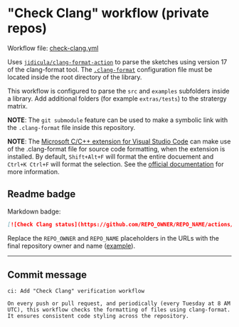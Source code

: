 # "Check Clang" workflow (private repos)

Workflow file: [check-clang.yml](check-clang.yml)

Uses [`jidicula/clang-format-action`](https://github.com/jidicula/clang-format-action) to parse the sketches using version 17 of the clang-format tool. The [`.clang-format`](.clang-format) configuration file must be located inside the root directory of the library.

This workflow is configured to parse the `src` and `examples` subfolders inside a library. Add additional folders (for example `extras/tests`) to the stratergy matrix. 

**NOTE**: The `git submodule` feature can be used to make a symbolic link with the `.clang-format` file inside this repository.

**NOTE**: The [Microsoft C/C++ extension for Visual Studio Code](https://marketplace.visualstudio.com/items?itemName=ms-vscode.cpptools) can make use of the .clang-format file for source code formatting, when the extension is installed. By default, `Shift+Alt+F` will format the entire docuement and `Ctrl+K Ctrl+F` will format the selection. See the [official documentation](https://code.visualstudio.com/docs/cpp/cpp-ide#_code-formatting) for more information.

## Readme badge

Markdown badge:

```markdown
[![Check Clang status](https://github.com/REPO_OWNER/REPO_NAME/actions/workflows/check-clang.yml/badge.svg)](https://github.com/REPO_OWNER/REPO_NAME/actions/workflows/check-clang.yml)
```

Replace the `REPO_OWNER` and `REPO_NAME` placeholders in the URLs with the final repository owner and name ([example](https://raw.githubusercontent.com/arduino-libraries/ArduinoIoTCloud/master/README.md)).

---

## Commit message

```
ci: Add "Check Clang" verification workflow

On every push or pull request, and periodically (every Tuesday at 8 AM UTC), this workflow checks the formatting of files using clang-format. It ensures consistent code styling across the repository.

```